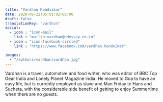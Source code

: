 ```yaml
---
title: "Vardhan Kondvikar"
date: 2020-06-22T05:01:02+02:00
draft: false
translationKey: "vardhan"
social:
  - icon : "icon-mail"
    link : "mailto:vardhan@odyssey.co.in"
  - icon : "icon-facebook-circled"
    link : "https://www.facebook.com/vardhan.kondvikar"

images: 
  - "/authors/vardhan/vardhan.jpg"
---
```


Vardhan is a travel, automotive and food writer, who was editor of BBC Top Gear India and Lonely Planet Magazine India. He moved to Goa to have an easy life, but is currently employed as slave and Man Friday to Hans and Sucheta, with the considerable side benefit of getting to enjoy Summertime when there are no guests.